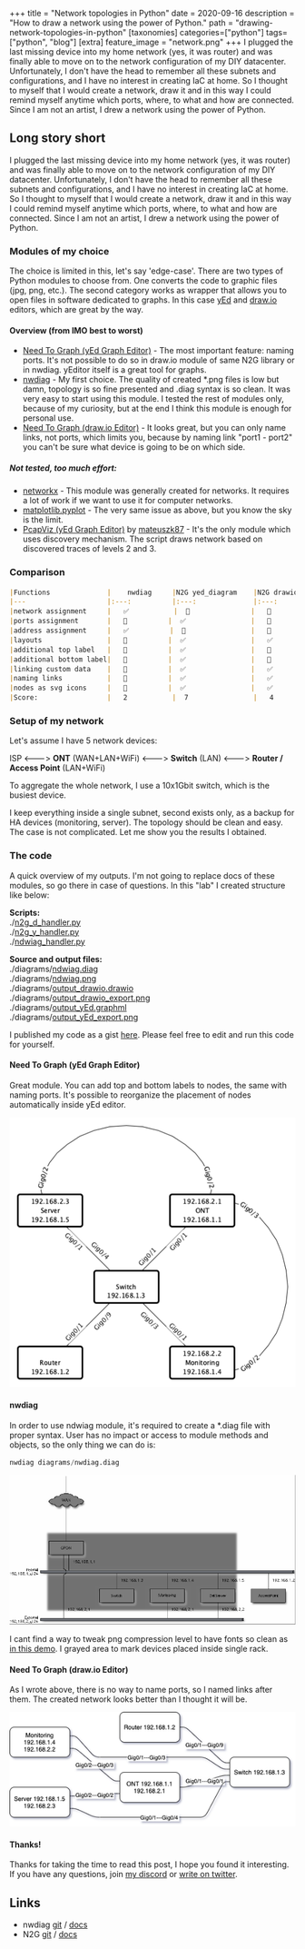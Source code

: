 +++
title = "Network topologies in Python"
date = 2020-09-16
description = "How to draw a network using the power of Python."
path = "drawing-network-topologies-in-python"
[taxonomies]
categories=["python"]
tags=["python", "blog"]
[extra]
feature_image = "network.png"
+++
I plugged the last missing device into my home network (yes, it was router) and was finally able to move on to the network configuration of my DIY datacenter. Unfortunately, I don't have the head to remember all these subnets and configurations, and I have no interest in creating IaC at home. So I thought to myself that I would create a network, draw it and in this way I could remind myself anytime which ports, where, to what and how are connected. Since I am not an artist, I drew a network using the power of Python.

## Long story short
I plugged the last missing device into my home network (yes, it was router) and was finally able to move on to
the network configuration of my DIY datacenter. Unfortunately, I don't have the head to remember all these subnets and
configurations, and I have no interest in creating IaC at home. So I thought to myself that I would create a network,
draw it and in this way I could remind myself anytime which ports, where, to what and how are connected. Since I am not
an artist, I drew a network using the power of Python.


### Modules of my choice
The choice is limited in this, let's say 'edge-case'. There are two types of Python modules to choose from. One converts
the code to graphic files (jpg, png, etc.). The second category works as wrapper that allows you to open files in software
dedicated to graphs. In this case [yEd](https://www.yworks.com/products/yed) and
[draw.io](https://drawio-app.com) editors, which are great by the way.


#### Overview (from IMO best to worst)

- [Need To Graph (yEd Graph Editor)](https://n2g.readthedocs.io/en/latest/yEd%20Module.html) - The most important
feature: naming ports. It's not possible to do so in draw.io module of same N2G library or in nwdiag. yEditor itself
is a great tool for graphs.
- [nwdiag](http://blockdiag.com/en/nwdiag/index.html) - My first choice. The quality of created *.png files is low but damn,
topology is so fine presented and .diag syntax is so clean. It was very easy to start using this module. I tested the rest
of modules only, because of my curiosity, but at the end I think this module is enough for personal use.
- [Need To Graph (draw.io Editor)](https://n2g.readthedocs.io/en/latest/DrawIo%20Module.html) - It looks great, but you
can only name links, not ports, which limits you, because by naming link "port1 - port2" you can't be sure what device
is going to be on which side.

##### Not tested, too much effort:

- [networkx](https://networkx.github.io) - This module was generally created for networks. It requires a lot of work
if we want to use it for computer networks.
- [matplotlib.pyplot](https://matplotlib.org/3.3.1/api/_as_gen/matplotlib.pyplot.html) - The very same issue as above,
but you know the sky is the limit.
- [PcapViz (yEd Graph Editor)](https://github.com/mateuszk87/PcapViz) by [mateuszk87](https://github.com/mateuszk87) - It's the only module which uses discovery
mechanism. The script draws network based on discovered traces of levels 2 and 3.

### Comparison
```markdown
|Functions              |    nwdiag     |N2G yed_diagram    |N2G drawio_diagram   |
|---	                |:---:	        |:---:	            |:---:	              |
|network assignment     |   ✅	        |  💩	           |   💩                |
|ports assignment       |   💩          |  ✅ 	           |   💩   	         |
|address assignment     |   ✅          |  💩 	           |   💩   	         |
|layouts                |   💩          |  ✅ 	           |   ✅   	            |
|additional top label   |   💩          |  ✅ 	           |   💩   	         |
|additional bottom label|   💩          |  ✅ 	           |   💩   	         |
|linking custom data    |   💩          |  ✅ 	           |   ✅  	            |
|naming links           |   💩          |  ✅ 	           |   ✅  	            |
|nodes as svg icons     |   💩          |  ✅ 	           |   ✅  	            |
|Score:                 |   2           |  7 	            |   4  	              |
```

### Setup of my network

Let's assume I have 5 network devices:

ISP <---> <strong>ONT</strong> (WAN+LAN+WiFi) <---> <strong>Switch</strong> (LAN) <---> <strong>Router / Access Point</strong>
(LAN+WiFi)

To aggregate the whole network, I use a 10x1Gbit switch, which is the busiest device.

I keep everything inside a single subnet, second exists only, as a backup for HA devices (monitoring, server).
The topology should be clean and easy. The case is not complicated. Let me show you the results I obtained.

### The code
A quick overview of my outputs. I'm not going to replace docs of these modules, so go there in case of questions.
In this "lab" I created structure like below:

<strong>Scripts:</strong>  
./[n2g_d_handler.py](https://gist.githubusercontent.com/VV0JC13CH/7e701a7f6e257d714833e16daff3b519/raw/e7ccabab6ab25094077708ca172582fa324ec578/n2g_drawio_handler.py)  
./[n2g_y_handler.py](https://gist.githubusercontent.com/VV0JC13CH/7e701a7f6e257d714833e16daff3b519/raw/e7ccabab6ab25094077708ca172582fa324ec578/n2g_yEd_handler.py)  
./[ndwiag_handler.py](https://gist.githubusercontent.com/VV0JC13CH/7e701a7f6e257d714833e16daff3b519/raw/e7ccabab6ab25094077708ca172582fa324ec578/nwdiag_handler.py)  

<strong>Source and output files:</strong>  
./diagrams/[ndwiag.diag](https://gist.githubusercontent.com/VV0JC13CH/7e701a7f6e257d714833e16daff3b519/raw/e7ccabab6ab25094077708ca172582fa324ec578/nwdiag.diag)  
./diagrams/[ndwiag.png](2020-09-network-topologies-ndwiag.png)  
./diagrams/[output_drawio.drawio](https://gist.githubusercontent.com/VV0JC13CH/7e701a7f6e257d714833e16daff3b519/raw/e7ccabab6ab25094077708ca172582fa324ec578/output_drawio.drawio)  
./diagrams/[output_drawio_export.png](2020-09-network-topologies-n2gDrawio.png)  
./diagrams/[output_yEd.graphml](https://gist.githubusercontent.com/VV0JC13CH/7e701a7f6e257d714833e16daff3b519/raw/e7ccabab6ab25094077708ca172582fa324ec578/output_yEd.graphml)  
./diagrams/[output_yEd_export.png](2020-09-network-topologies-n2gyEd.png)  

I published my code as a gist [here](https://gist.github.com/VV0JC13CH/7e701a7f6e257d714833e16daff3b519). Please feel
free to edit and run this code for yourself.

#### Need To Graph (yEd Graph Editor)

Great module. You can add top and bottom labels to nodes, the same with naming ports. It's possible to reorganize the
placement of nodes automatically inside yEd editor.

![yEd_output](2020-09-network-topologies-n2gyEd.png)

#### nwdiag
In order to use ndwiag module, it's required to create a *.diag file with proper syntax. User has no impact or access to
module methods and objects, so the only thing we can do is:
```python
nwdiag diagrams/nwdiag.diag
```
![ndwiag_output](2020-09-network-topologies-ndwiag.png)

I cant find a way to tweak png compression level to have fonts so clean as [in this demo](http://blockdiag.com/en/nwdiag/demo.html).
I grayed area to mark devices placed inside single rack.

#### Need To Graph (draw.io Editor)
As I wrote above, there is no way to name ports, so I named links after them. The created network looks better than
I thought it will be.

![drawio_output](2020-09-network-topologies-n2gDrawio.png)

#### Thanks!

Thanks for taking the time to read this post, I hope you found it interesting. If you have any questions,
join [my discord](https://discord.com/invite/DECS7TA) or [write on twitter](https://twitter.com/VV0JC13CH).

## Links

- nwdiag [git](https://github.com/blockdiag/nwdiag) / [docs](http://blockdiag.com/en/nwdiag/index.html)
- N2G [git](https://github.com/dmulyalin/N2G) / [docs](https://github.com/dmulyalin/N2G)